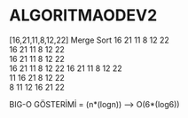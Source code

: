 # ALGORITMAODEV2
[16,21,11,8,12,22] Merge Sort
16	21	11	8	12	22		
16	21	11			8	12	22	
16	21		11			8		12	22	
16		21		11			8		12		22
16	21		11			8		12	22	
11	16	21			8	12	22	
8	11	12	16	21	22		

BIG-O GÖSTERİMİ = (n*(logn)) --> O(6*(log6))

